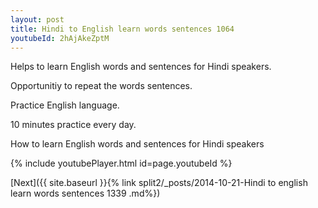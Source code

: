 ```yaml
---
layout: post
title: Hindi to English learn words sentences 1064 
youtubeId: 2hAjAkeZptM
---
```

 
 
Helps to learn English words and sentences for Hindi speakers.

Opportunitiy to repeat the words sentences. 

Practice English language. 
 
10 minutes practice every day. 
 
How to learn English words and sentences for Hindi speakers 
 
{% include youtubePlayer.html id=page.youtubeId %}
 
 
[Next]({{ site.baseurl }}{% link  split2/_posts/2014-10-21-Hindi to english learn words sentences 1339 .md%})
 

